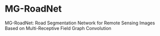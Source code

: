 # MG-RoadNet

MG-RoadNet: Road Segmentation Network for Remote Sensing Images Based on Multi-Receptive Field Graph Convolution
